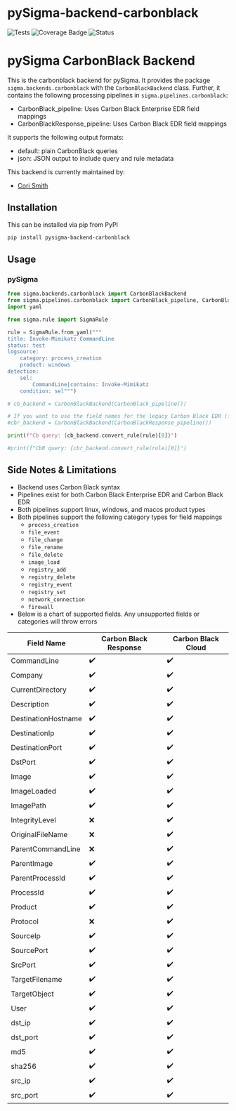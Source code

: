 # pySigma-backend-carbonblack

![Tests](https://github.com/7RedViolin/pySigma-backend-carbonblack/actions/workflows/test.yml/badge.svg)
![Coverage Badge](https://img.shields.io/endpoint?url=https://gist.githubusercontent.com/7RedViolin/430d03b407f337c2b20029c356355f8a/raw/7RedViolin-pySigma-backend-carbonblack.json)
![Status](https://img.shields.io/badge/Status-stable-green)

# pySigma CarbonBlack Backend

This is the carbonblack backend for pySigma. It provides the package `sigma.backends.carbonblack` with the `CarbonBlackBackend` class.
Further, it contains the following processing pipelines in `sigma.pipelines.carbonblack`:

* CarbonBlack_pipeline: Uses Carbon Black Enterprise EDR field mappings
* CarbonBlackResponse_pipeline: Uses Carbon Black EDR field mappings

It supports the following output formats:

* default: plain CarbonBlack queries
* json: JSON output to include query and rule metadata

This backend is currently maintained by:

* [Cori Smith](https://github.com/7RedViolin/)

## Installation
This can be installed via pip from PyPI

```bash
pip install pysigma-backend-carbonblack
```

## Usage

### pySigma
```python
from sigma.backends.carbonblack import CarbonBlackBackend
from sigma.pipelines.carbonblack import CarbonBlack_pipeline, CarbonBlackResponse_pipeline
import yaml

from sigma.rule import SigmaRule

rule = SigmaRule.from_yaml("""
title: Invoke-Mimikatz CommandLine
status: test
logsource:
    category: process_creation
    product: windows
detection:
    sel:
        CommandLine|contains: Invoke-Mimikatz
    condition: sel""")

# cb_backend = CarbonBlackBackend(CarbonBlack_pipeline())

# If you want to use the field names for the legacy Carbon Black EDR (fka Response)
#cbr_backend = CarbonBlackBackend(CarbonBlackResponse_pipeline())

print(f"Cb query: {cb_backend.convert_rule(rule)[0]}")

#print(f"CbR query: {cbr_backend.convert_rule(rule)[0]}")
```

## Side Notes &  Limitations
- Backend uses Carbon Black syntax
- Pipelines exist for both Carbon Black Enterprise EDR and Carbon Black EDR
- Both pipelines support linux, windows, and macos product types
- Both pipelines support the following category types for field mappings
  - `process_creation`
  - `file_event`
  - `file_change`
  - `file_rename`
  - `file_delete`
  - `image_load`
  - `registry_add`
  - `registry_delete`
  - `registry_event`
  - `registry_set`
  - `network_connection`
  - `firewall`
- Below is a chart of supported fields. Any unsupported fields or categories will throw errors


| Field Name | Carbon Black Response | Carbon Black Cloud |
| --- | --- | --- |
| CommandLine | :heavy_check_mark: | :heavy_check_mark: |
| Company | :heavy_check_mark: | :heavy_check_mark: |
| CurrentDirectory | :heavy_check_mark: | :heavy_check_mark: |
| Description | :heavy_check_mark: | :heavy_check_mark: |
| DestinationHostname | :heavy_check_mark: | :heavy_check_mark: |
| DestinationIp | :heavy_check_mark: | :heavy_check_mark: |
| DestinationPort | :heavy_check_mark: | :heavy_check_mark: |
| DstPort | :heavy_check_mark: | :heavy_check_mark: |
| Image | :heavy_check_mark: | :heavy_check_mark: |
| ImageLoaded | :heavy_check_mark: | :heavy_check_mark: |
| ImagePath | :heavy_check_mark: | :heavy_check_mark: |
| IntegrityLevel | :x: | :heavy_check_mark: |
| OriginalFileName | :x: | :heavy_check_mark: |
| ParentCommandLine | :x: | :heavy_check_mark: |
| ParentImage | :heavy_check_mark: | :heavy_check_mark: |
| ParentProcessId | :heavy_check_mark: | :heavy_check_mark: |
| ProcessId | :heavy_check_mark: | :heavy_check_mark: |
| Product | :heavy_check_mark: | :heavy_check_mark: |
| Protocol | :x: | :heavy_check_mark: |
| SourceIp | :heavy_check_mark: | :heavy_check_mark: |
| SourcePort | :heavy_check_mark: | :heavy_check_mark: |
| SrcPort | :heavy_check_mark: | :heavy_check_mark: |
| TargetFilename | :heavy_check_mark: | :heavy_check_mark: |
| TargetObject | :heavy_check_mark: | :heavy_check_mark: |
| User | :heavy_check_mark: | :heavy_check_mark: |
| dst_ip | :heavy_check_mark: | :heavy_check_mark: |
| dst_port | :heavy_check_mark: | :heavy_check_mark: |
| md5 | :heavy_check_mark: | :heavy_check_mark: |
| sha256 | :heavy_check_mark: | :heavy_check_mark: |
| src_ip | :heavy_check_mark: | :heavy_check_mark: |
| src_port | :heavy_check_mark: | :heavy_check_mark: |